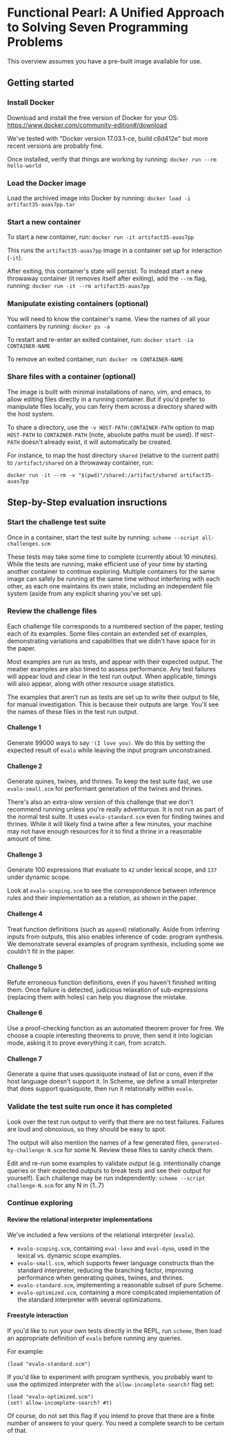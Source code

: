 # Functional Pearl: A Unified Approach to Solving Seven Programming Problems

This overview assumes you have a pre-built image available for use.


## Getting started

### Install Docker

Download and install the free version of Docker for your OS: https://www.docker.com/community-edition#/download

We've tested with "Docker version 17.03.1-ce, build c6d412e" but more recent versions are probably fine.

Once installed, verify that things are working by running: `docker run --rm hello-world`


### Load the Docker image

Load the archived image into Docker by running: `docker load -i artifact35-auas7pp.tar`


### Start a new container

To start a new container, run: `docker run -it artifact35-auas7pp`

This runs the `artifact35-auas7pp` image in a container set up for interaction (`-it`).

After exiting, this container's state will persist.  To instead start a new throwaway container (it removes itself after exiting), add the `--rm` flag, running: `docker run -it --rm artifact35-auas7pp`


### Manipulate existing containers (optional)

You will need to know the container's name.  View the names of all your containers by running: `docker ps -a`

To restart and re-enter an exited container, run: `docker start -ia CONTAINER-NAME`

To remove an exited container, run: `docker rm CONTAINER-NAME`


### Share files with a container (optional)

The image is built with minimal installations of nano, vim, and emacs, to allow editing files directly in a running container.  But if you'd prefer to manipulate files locally, you can ferry them across a directory shared with the host system.

To share a directory, use the `-v HOST-PATH:CONTAINER-PATH` option to map `HOST-PATH` to `CONTAINER-PATH` (note, absolute paths must be used).  If `HOST-PATH` doesn't already exist, it will automatically be created.

For instance, to map the host directory `shared` (relative to the current path) to `/artifact/shared` on a throwaway container, run:

`docker run -it --rm -v "$(pwd)"/shared:/artifact/shared artifact35-auas7pp`


## Step-by-Step evaluation insructions

### Start the challenge test suite

Once in a container, start the test suite by running: `scheme --script all-challenges.scm`

These tests may take some time to complete (currently about 10 minutes).  While the tests are running, make efficient use of your time by starting another container to continue exploring.  Multiple containers for the same image can safely be running at the same time without interfering with each other, as each one maintains its own state, including an independent file system (aside from any explicit sharing you've set up).


### Review the challenge files

Each challenge file corresponds to a numbered section of the paper, testing each of its examples.  Some files contain an extended set of examples, demonstrating variations and capabilities that we didn't have space for in the paper.

Most examples are run as tests, and appear with their expected output.  The meatier examples are also timed to assess performance.  Any test failures will appear loud and clear in the test run output.  When applicable, timings will also appear, along with other resource usage statistics.

The examples that aren't run as tests are set up to write their output to file, for manual investigation.  This is because their outputs are large.  You'll see the names of these files in the test run output.


#### Challenge 1

Generate 99000 ways to say `'(I love you)`.  We do this by setting the expected result of `evalo` while leaving the input program unconstrained.


#### Challenge 2

Generate quines, twines, and thrines.  To keep the test suite fast, we use `evalo-small.scm` for performant generation of the twines and thrines.

There's also an extra-slow version of this challenge that we don't recommend running unless you're really adventurous.  It is not run as part of the normal test suite.  It uses `evalo-standard.scm` even for finding twines and thrines.  While it will likely find a twine after a few minutes, your machine may not have enough resources for it to find a thrine in a reasonable amount of time.


#### Challenge 3

Generate 100 expressions that evaluate to `42` under lexical scope, and `137` under dynamic scope.

Look at `evalo-scoping.scm` to see the correspondence between inference rules and their implementation as a relation, as shown in the paper.


#### Challenge 4

Treat function definitions (such as `append`) relationally.  Aside from inferring inputs from outputs, this also enables inference of code: program synthesis.  We demonstrate several examples of program synthesis, including some we couldn't fit in the paper.


#### Challenge 5

Refute erroneous function definitions, even if you haven't finished writing them.  Once failure is detected, judicious relaxation of sub-expressions (replacing them with holes) can help you diagnose the mistake.


#### Challenge 6

Use a proof-checking function as an automated theorem prover for free.  We choose a couple interesting theorems to prove, then send it into logician mode, asking it to prove everything it can, from scratch.


#### Challenge 7

Generate a quine that uses quasiquote instead of list or cons, even if the host language doesn't support it.  In Scheme, we define a small interpreter that does support quasiquote, then run it relationally within `evalo`.


### Validate the test suite run once it has completed

Look over the test run output to verify that there are no test failures.  Failures are loud and obnoxious, so they should be easy to spot.

The output will also mention the names of a few generated files, `generated-by-challenge-N.scm` for some N.  Review these files to sanity check them.

Edit and re-run some examples to validate output (e.g. intentionally change queries or their expected outputs to break tests and see their output for yourself).  Each challenge may be run independently: `scheme --script challenge-N.scm` for any N in {1..7}


### Continue exploring

#### Review the relational interpreter implementations

We've included a few versions of the relational interpreter (`evalo`).

* `evalo-scoping.scm`, containing `eval-lexo` and `eval-dyno`, used in the lexical vs. dynamic scope examples.
* `evalo-small.scm`, which supports fewer language constructs than the standard interpreter, reducing the branching factor, improving performance when generating quines, twines, and thrines.
* `evalo-standard.scm`, implementing a reasonable subset of pure Scheme.
* `evalo-optimized.scm`, containing a more complicated implementation of the standard interpreter with several optimizations.


#### Freestyle interaction

If you'd like to run your own tests directly in the REPL, run `scheme`, then load an appropriate definition of `evalo` before running any queries.

For example:

```
(load "evalo-standard.scm")
```

If you'd like to experiment with program synthesis, you probably want to use the optimized interpreter with the `allow-incomplete-search?` flag set:

```
(load "evalo-optimized.scm")
(set! allow-incomplete-search? #t)
```

Of course, do not set this flag if you intend to prove that there are a finite number of answers to your query.  You need a complete search to be certain of that.
